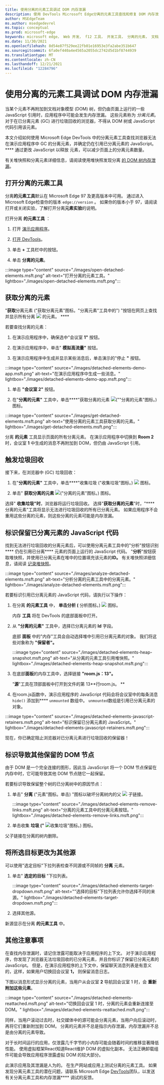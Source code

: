 ```yaml
---
title: 使用分离的元素工具调试 DOM 内存泄漏
description: 使用 DevTools Microsoft Edge分离的元素工具查找和修复 DOM 内存泄漏。
author: MSEdgeTeam
ms.author: msedgedevrel
ms.topic: conceptual
ms.prod: microsoft-edge
keywords: microsoft edge， Web 开发， f12 工具， 开发工具， 分离的元素， 文档对象模型， dom， 内存， 泄漏， 节点
ms.date: 11/30/2021
ms.openlocfilehash: 8d54e87f529ee22fb01e16953e3fa2abe351b647
ms.sourcegitcommit: 6fa0ef440a4e4565a2055dc2742d5d1bf8744939
ms.translationtype: MT
ms.contentlocale: zh-CN
ms.lasthandoff: 12/21/2021
ms.locfileid: "12284796"
---
```

# <a name="debug-dom-memory-leaks-with-the-detached-elements-tool"></a>使用分离的元素工具调试 DOM 内存泄漏

当某个元素不再附加到文档对象模型 (DOM) 树，但仍由页面上运行的一些 JavaScript 引用时，应用程序中可能会发生内存泄漏。 这些元素称为 *分离元素*。 对于在已分离元素 (GC) 进行垃圾回收的浏览器，不得从 DOM 树或 JavaScript 代码引用该元素。

本文介绍如何使用 Microsoft Edge DevTools 中的分离元素工具查找浏览器无法在演示应用程序中 GC 的分离元素，并确定仍在引用已分离元素的 JavaScript。 **** 通过更改 JavaScript 以释放 元素，可以减少页面上的分离元素数量。

有关堆快照和分离元素详细信息，请阅读使用堆快照发现分离 [的 DOM 树内存泄漏](index.md#discover-detached-dom-tree-memory-leaks-with-heap-snapshots)。


<!-- ====================================================================== -->
## <a name="open-the-detached-elements-tool"></a>打开分离的元素工具

分离**的元素工具**默认在 Microsoft Edge 97 及更高版本中可用。 通过进入 Microsoft Edge检查你的版本 `edge://version` 。 如果你的版本小于 97，请阅读打开或[](../experimental-features/index.md#turning-an-experiment-on-or-off)关闭实验，了解打开分离**元素实验**的说明。

打开分离 **的元素工具** ：

1. 打开 [演示应用程序](https://microsoftedge.github.io/Demos/detached-elements/)。

1. [打开 DevTools](../open/index.md)。

1. 单击 **+** 工具栏中的按钮。

1. 单击 **分离的元素**。

:::image type="content" source="./images/open-detached-elements.msft.png" alt-text="打开分离的元素工具。" lightbox="./images/open-detached-elements.msft.png":::


<!-- ====================================================================== -->
## <a name="get-detached-elements"></a>获取分离的元素

"**获取**分离元素 ("获取分离元素"图标。"分离元素"工具中的") "按钮在网页上查找并显示所有分离 ![ ](images/get-detached-elements-icon-light-mode.png) 的元素。 ****

若要查找分离的元素：

1. 在演示应用程序中，确保选中"会议室 **1"** 按钮。

1. 在演示应用程序中，单击" **模拟高流量"** 按钮。

1. 在演示应用程序中生成并显示某些消息后，单击演示的"停止 **"** 按钮。

:::image type="content" source="./images/detached-elements-demo-app.msft.png" alt-text="在演示应用程序中生成一些消息。" lightbox="./images/detached-elements-demo-app.msft.png":::

1. 单击 **"会议室 2"** 按钮。

1. 在"**分离的元素"** 工具中，单击****"获取分离的元素 ![ (""分离的元素"图标。) ](images/get-detached-elements-icon-light-mode.png) 图标。

:::image type="content" source="./images/get-detached-elements.msft.png" alt-text="使用分离的元素工具获取分离的元素。" lightbox="./images/get-detached-elements.msft.png":::

分离 **的元素** 工具显示页面的所有分离元素。  在演示应用程序中切换到 **Room 2** 时，会议室 **1** 中生成的消息不再附加到 DOM，但仍由 JavaScript 引用。


<!-- ====================================================================== -->
## <a name="trigger-garbage-collection"></a>触发垃圾回收

接下来，在浏览器中 (GC) 垃圾回收：

1. 在"**分离的元素"** 工具中，单击****"收集垃圾 ("收集垃圾"图标。) ![ ](images/collect-garbage-icon-light-mode.png) 图标。

1. 单击" **获取分离的元素** ![ ("分离的元素"图标。) ](images/get-detached-elements-icon-light-mode.png) 图标。

选择" **收集垃圾"时**，浏览器将运行垃圾回收。 选择"**获取分离的元素**"时，"**** 分离的元素"工具将显示无法进行垃圾回收的所有已分离元素。 如果应用程序不会重用这些分离的元素，则这些分离的元素可能是内存泄漏。


<!-- ====================================================================== -->
## <a name="identify-the-javascript-code-that-retains-detached-elements"></a>标识保留已分离元素的 JavaScript 代码

找到无法进行垃圾回收的分离元素后，可以使用分离元素工具中的"分析"按钮识别**** 仍在引用已分离**** 元素的页面上运行的 JavaScript 代码。 "**分析**"按钮获取堆快照，并使用已分离元素在堆中的位置填充该元素的**ID。** 有关堆快照详细信息，请阅读 [记录堆快照](heap-snapshots.md)。

:::image type="content" source="./images/analyze-detached-elements.msft.png" alt-text="分析分离的元素工具中的分离元素。" lightbox="./images/analyze-detached-elements.msft.png":::

若要标识引用已分离元素的 JavaScript 代码，请执行以下操作：

1. 在分离 **的元素工具** 中， **单击分析 (** 分析图标。) ![ ](images/analyze-icon-light-mode.png) 图标。

    内存 **工具** 将在 DevTools 的底部面板中打开。

1. 从 **"分离的元素"** 工具中，选择已分离元素的 **Id** 字段。

   底部 **面板** 中的"内存"工具会自动选择堆中引用已分离元素的对象。 我们将这些对象称为 **"保留者"。**

   :::image type="content" source="./images/detached-elements-heap-snapshot.msft.png" alt-text="从分离的元素工具引用堆快照。" lightbox="./images/detached-elements-heap-snapshot.msft.png":::

1. 在底部**面板**的内存工具中，选择链接 **"room.js：13"。**

   "**源**"工具在顶部面板中打开到文件的第 13**行room.js。 **

1. 在room.js函数中，演示应用程序的 JavaScript 代码会将会议室中的每条消息 `hide()` 添加到**** `unmounted` 数组中。 `unmounted`数组是引用已分离元素的对象。

:::image type="content" source="./images/detached-elements-javascript-retainers.msft.png" alt-text="标识保留已分离元素的 JavaScript。" lightbox="./images/detached-elements-javascript-retainers.msft.png":::

现在，你已确定阻止浏览器对已分离元素进行垃圾回收的保留器！


<!-- ====================================================================== -->
## <a name="identify-the-dom-node-causing-others-to-be-retained"></a>标识导致其他保留的 DOM 节点

由于 DOM 是一个完全连接的图形，因此当 JavaScript 将一个 DOM 节点保留在内存中时，它可能导致其他 DOM 节点随它一起保留。

若要标识导致保留整个树的已分离树中的原因节点：

1.  单击" **分离** ("元素"图标。单击) "图标以破坏分离树内的父 ![ ](images/detach-elements-icon-light-mode.png) 子链接。

    :::image type="content" source="./images/detached-elements-remove-links.msft.png" alt-text="分离的元素工具中的分离元素按钮。" lightbox="./images/detached-elements-remove-links.msft.png":::

1.  单击收集 **垃圾 ("** ![ 收集垃圾"图标。) ](images/collect-garbage-icon-light-mode.png) 图标。

父子链接在分离的树内删除。


<!-- ====================================================================== -->
## <a name="change-the-selected-target-to-a-different-origin"></a>将所选目标更改为其他源

可以使用"选定目标"下拉列表检查不同源或不同帧的 **分离** 元素。 

1.  单击" **选定的目标** "下拉列表。

    :::image type="content" source="./images/detached-elements-target-dropdown.msft.png" alt-text="&quot;选择的目标&quot;下拉列表允许你选择不同的来源。" lightbox="./images/detached-elements-target-dropdown.msft.png":::

1.  选择其他源。

新源显示在分离 **的元素工具** 中。

   
<!-- ====================================================================== -->
## <a name="additional-considerations"></a>其他注意事项

在查找内存泄漏时，请记住泄露可能取决于应用程序的上下文。 对于演示应用程序，你发现了浏览器无法垃圾回收的已分离元素，并且你标识了保留已分离元素的 JavaScript。 但是，在演示应用程序的上下文中，保留聊天消息列表是有意义的，这样，如果用户切换回会议室 **1，** 则保留消息日志。

下图以消息形式显示分离的元素，当用户从会议室 **2** 导航回会议室 1 时，会 **重新附加这些元素**。 

:::image type="content" source="./images/detached-elements-reattached.msft.png" alt-text="切换回会议室 1 时，分离的元素会重新连接至 DOM。" lightbox="./images/detached-elements-reattached.msft.png":::

同样，当用户滚动过去时，社交媒体中的源可能会分离元素，当用户向后滚动时，再将它们重新附加到 DOM。 分离的元素并不总是指示内存泄漏，内存泄漏并不总是由分离的元素导致。

对于长时间运行的应用，仅泄露几千字节的小内存可能会随着时间的推移显著降低性能。 使用虚拟框架React知道React维护 DOM 的虚拟化副本。 无法正确卸载组件可能会导致应用程序泄露虚拟 DOM 的较大部分。

此演示应用及其泄漏是人为的。 在生产网站或应用上测试分离的元素工具。 如果发现分离元素工具的潜在问题，请联系 Microsoft Edge [DevTools](../contact.md)团队，以发送有关分离元素工具和内存泄漏**** 调试的反馈。
